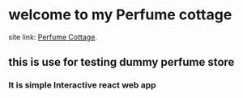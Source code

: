 # welcome to my Perfume cottage

site link:
[Perfume Cottage](https://pefume-cottage.netlify.app/).

## this is use for testing dummy perfume store

### It is simple Interactive react web app
